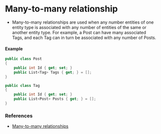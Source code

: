 # Many-to-many relationship
- Many-to-many relationships are used when any number entities of one entity type is associated with any number of entities of the same or another entity type. For example, a Post can have many associated Tags, and each Tag can in turn be associated with any number of Posts.

#### Example

```c#
public class Post
{
    public int Id { get; set; }
    public List<Tag> Tags { get; } = [];
}

public class Tag
{
    public int Id { get; set; }
    public List<Post> Posts { get; } = [];
}
```

### References
- [Many-to-many relationships](https://learn.microsoft.com/en-us/ef/core/modeling/relationships/many-to-many)
